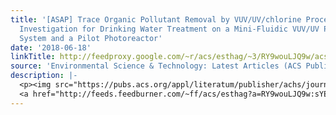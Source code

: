 ```yaml
---
title: '[ASAP] Trace Organic Pollutant Removal by VUV/UV/chlorine Process: Feasibility
  Investigation for Drinking Water Treatment on a Mini-Fluidic VUV/UV Photoreaction
  System and a Pilot Photoreactor'
date: '2018-06-18'
linkTitle: http://feedproxy.google.com/~r/acs/esthag/~3/RY9wouLJQ9w/acs.est.8b00611
source: 'Environmental Science & Technology: Latest Articles (ACS Publications)'
description: |-
  <p><img src="https://pubs.acs.org/appl/literatum/publisher/achs/journals/content/esthag/0/esthag.ahead-of-print/acs.est.8b00611/20180615/images/medium/es-2018-00611w_0006.gif" alt="TOC Graphic"/></p><div><cite>Environmental Science & Technology</cite></div><div>DOI: 10.1021/acs.est.8b00611</div><div class="feedflare">
  <a href="http://feeds.feedburner.com/~ff/acs/esthag?a=RY9wouLJQ9w:sYEQ2V4YTsY:yIl2AUoC8zA"><img src="http://feeds.feedburner.com/~ff/acs/esthag?d=yIl2AUoC8zA" border="0"></img></a>
---
```

